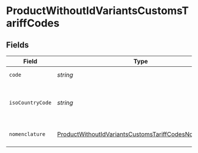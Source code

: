 # ProductWithoutIdVariantsCustomsTariffCodes


## Fields

| Field                                                                                                                                   | Type                                                                                                                                    | Required                                                                                                                                | Description                                                                                                                             |
| --------------------------------------------------------------------------------------------------------------------------------------- | --------------------------------------------------------------------------------------------------------------------------------------- | --------------------------------------------------------------------------------------------------------------------------------------- | --------------------------------------------------------------------------------------------------------------------------------------- |
| `code`                                                                                                                                  | *string*                                                                                                                                | :heavy_minus_sign:                                                                                                                      | The tariff code                                                                                                                         |
| `isoCountryCode`                                                                                                                        | *string*                                                                                                                                | :heavy_minus_sign:                                                                                                                      | ISO Country code associated with the tariff code                                                                                        |
| `nomenclature`                                                                                                                          | [ProductWithoutIdVariantsCustomsTariffCodesNomenclature](../../models/shared/productwithoutidvariantscustomstariffcodesnomenclature.md) | :heavy_minus_sign:                                                                                                                      | Nomenclature of the tariff code                                                                                                         |